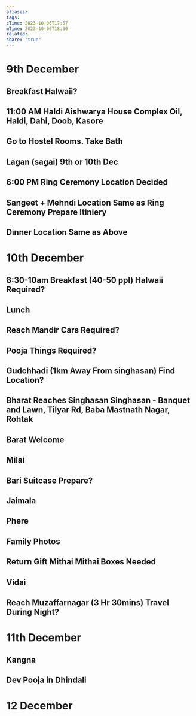 ```yaml
---
aliases: 
tags: 
cTime: 2023-10-06T17:57
mTime: 2023-10-06T18:30
related: 
share: "true"
---
```


# 9th December

## Breakfast Halwaii?

## 11:00 AM Haldi Aishwarya House Complex Oil, Haldi, Dahi, Doob, Kasore

## Go to Hostel Rooms. Take Bath

## Lagan (sagai) 9th or 10th Dec

## 6:00 PM Ring Ceremony Location Decided

## Sangeet + Mehndi Location Same as Ring Ceremony Prepare Itiniery

## Dinner Location Same as Above

# 10th December

## 8:30-10am Breakfast (40-50 ppl) Halwaii Required?

## Lunch

## Reach Mandir Cars Required?

## Pooja Things Required?

## Gudchhadi (1km Away From singhasan) Find Location?

## Bharat Reaches Singhasan Singhasan - Banquet and Lawn, Tilyar Rd, Baba Mastnath Nagar, Rohtak

## Barat Welcome

## Milai

## Bari Suitcase Prepare?

## Jaimala

## Phere

## Family Photos

## Return Gift Mithai Mithai Boxes Needed

## Vidai

## Reach Muzaffarnagar (3 Hr 30mins) Travel During Night?

# 11th December

## Kangna

## Dev Pooja in Dhindali

# 12 December
